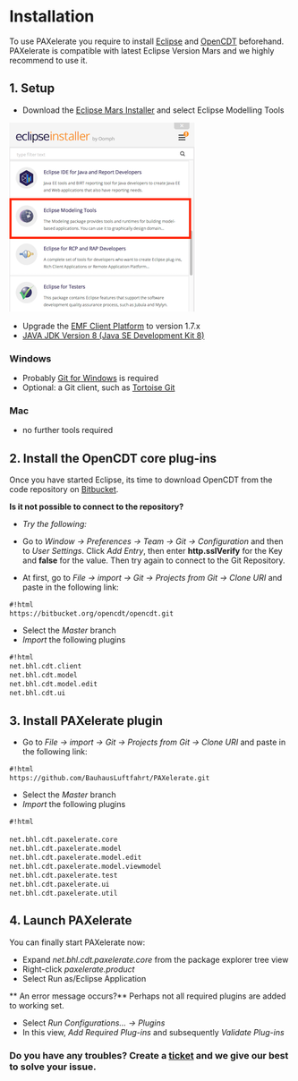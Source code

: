 # Installation #
To use PAXelerate you require to install [Eclipse](http://www.eclipse.org) and [OpenCDT](https://bitbucket.org/opencdt/opencdt) beforehand. PAXelerate is compatible with latest Eclipse Version Mars and we highly recommend to use it. 

## 1. Setup ##

* Download the [Eclipse Mars Installer](http://www.eclipse.org/downloads/) and select Eclipse Modelling Tools 

![eclipse-installer.png](images/eclipse-installer.png)

* Upgrade the [EMF Client Platform](http://www.eclipse.org/ecp/download.html) to version 1.7.x 
* [JAVA JDK Version 8 (Java SE Development Kit 8)](http://www.oracle.com/technetwork/java/javase/downloads/index.html)

### Windows ###
* Probably [Git for Windows](http://msysgit.github.io/) is required
* Optional: a Git client, such as [Tortoise Git](https://code.google.com/p/tortoisegit/)    

### Mac ###
* no further tools required

## 2. Install the OpenCDT core plug-ins ##

Once you have started Eclipse, its time to download OpenCDT from the code repository on [Bitbucket](http://bitbucket.org/opencdt/opencdt). 

**Is it not possible to connect to the repository?**
* *Try the following:* 
* Go to *Window -> Preferences -> Team -> Git -> Configuration* and then to *User Settings*. Click *Add Entry*, then enter **http.sslVerify** for the Key and **false** for the value. Then try again to connect to the Git Repository.


* At first, go to *File -> import -> Git -> Projects from Git -> Clone URI* and paste in the following link:
```
#!html
https://bitbucket.org/opencdt/opencdt.git
```
* Select the *Master* branch
* *Import* the following plugins
```
#!html
net.bhl.cdt.client
net.bhl.cdt.model
net.bhl.cdt.model.edit
net.bhl.cdt.ui
```

## 3. Install PAXelerate plugin ##
* Go to *File -> import -> Git -> Projects from Git -> Clone URI* and paste in the following link:
```
#!html
https://github.com/BauhausLuftfahrt/PAXelerate.git
```
* Select the *Master* branch
* *Import* the following plugins
```
#!html

net.bhl.cdt.paxelerate.core
net.bhl.cdt.paxelerate.model
net.bhl.cdt.paxelerate.model.edit
net.bhl.cdt.paxelerate.model.viewmodel
net.bhl.cdt.paxelerate.test
net.bhl.cdt.paxelerate.ui
net.bhl.cdt.paxelerate.util

```

## 4. Launch PAXelerate ##

You can finally start PAXelerate now:

* Expand *net.bhl.cdt.paxelerate.core* from the package explorer tree view
* Right-click *paxelerate.product*
* Select Run as/Eclipse Application

** An error message occurs?** Perhaps not all required plugins are added to working set.
* Select *Run Configurations... -> Plugins*
* In this view, *Add Required Plug-ins* and subsequently *Validate Plug-ins*

### Do you have any troubles? Create a [ticket](https://bauhaus.atlassian.net/secure/CreateIssue!default.jspa) and we give our best to solve your issue. ###



